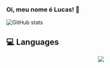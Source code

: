 ### Oi, meu nome é Lucas! 👋

<!--
**LucasDRo/LucasDRo** is a ✨ _special_ ✨ repository because its `README.md` (this file) appears on your GitHub profile.

Here are some ideas to get you started:

- 🔭 I’m currently working on ...
- 🌱 I’m currently learning ...
- 👯 I’m looking to collaborate on ...
- 🤔 I’m looking for help with ...
- 💬 Ask me about ...
- 📫 How to reach me: ...
- 😄 Pronouns: ...
- ⚡ Fun fact: ...
-->

![GitHub stats](https://github-readme-stats.vercel.app/api?username=LucasDRo&show_icons=true&theme=radical)


## 💻 Languages
<p align="center">
  <a href="https://skillicons.dev">
    <img src="https://skillicons.dev/icons?i=git,java,css,c" />
  </a>
</p>
